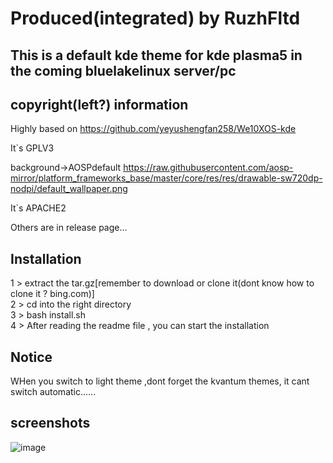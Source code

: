# Produced(integrated) by RuzhFltd

## This is a default kde theme for kde plasma5 in the coming bluelakelinux server/pc

## copyright(left?) information

Highly based on https://github.com/yeyushengfan258/We10XOS-kde

It`s GPLV3

background->AOSPdefault
https://raw.githubusercontent.com/aosp-mirror/platform_frameworks_base/master/core/res/res/drawable-sw720dp-nodpi/default_wallpaper.png

It`s APACHE2

Others are in release page...

## Installation
1 > extract the tar.gz[remember to download or clone it(dont know how to clone it ? bing.com)]<br>
2 > cd into the right directory<br>
3 > bash install.sh<br>
4 > After reading the  readme file , you can start the installation<br>

## Notice
WHen you switch to light theme ,dont forget the kvantum themes, it cant switch automatic......

## screenshots

![image](https://gitee.com/happyeggchen/bluelakelinux_kdetheme/raw/master/screenshot/fl.png)
